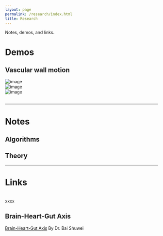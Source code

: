 ```yaml
---
layout: page
permalink: /research/index.html
title: Research
---
```


Notes, demos, and links.

# Demos
## Vascular wall motion
<div class="third">
<img src="https://jdq818.github.io/images/research/vesselwall.gif" alt="image" onclick="showModal(this)">
<div class="third">
<img src="https://jdq818.github.io/images/research/bloods.gif" alt="image" onclick="showModal(this)">
<div class="third">
<img src="https://jdq818.github.io/images/research/lesion.gif" alt="image" onclick="showModal(this)">
</div>
<br>

---


# Notes
## Algorithms
## Theory

---

# Links
<br>xxxx

## Brain-Heart-Gut Axis
[Brain-Heart-Gut Axis](supramarginal.top/pubmed)
By Dr. Bai Shuwei <br>